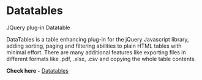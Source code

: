 # Datatables
JQuery plug-in  Datatable

DataTables is a table enhancing plug-in for the jQuery Javascript library, adding sorting, paging and filtering abilities to plain HTML tables with minimal effort. There are many additional features like exporting files in different formats like .pdf, .xlsx, .csv and copying the whole table contents.

**Check here -** [Datatables](https://vishalibitwar.github.io/Datatables/)

